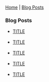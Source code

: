 <p center><a href="https://gouldju1.github.io/gouldju1/">Home</a> | <a href="https://gouldju1.github.io/gouldju1/blogs">Blog Posts</a></p>
<h3>Blog Posts</h3>
<ul type="unstyled">
    <li>
        <a href="https://gouldju1.github.io/gouldju1/posts/sample_post">
        TITLE
        </a>
    </li>
    <br>
    <li>
        <a href="https://gouldju1.github.io/gouldju1/posts/sample_post">
        TITLE
        </a>
    </li>
    <br>
    <li>
        <a href="https://gouldju1.github.io/gouldju1/posts/sample_post">
        TITLE
        </a>
    </li>
    <br>
    <li>
        <a href="https://gouldju1.github.io/gouldju1/posts/sample_post">
        TITLE
        </a>
    </li>
    <br>
    <li>
        <a href="https://gouldju1.github.io/gouldju1/posts/sample_post">
        TITLE
        </a>
    </li>
    <br>
    <!--
    <li>
        <a href="https://gouldju1.github.io/gouldju1/posts/sample_post">
        Image with link
        </a>
    </li>
    <br>
    -->
</ul>
